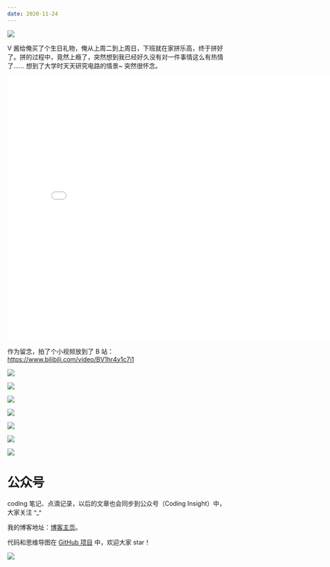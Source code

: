 ```yaml
---
date: 2020-11-24
---
```


[![](https://i1.hdslb.com/bfs/archive/9a32c55b90ac9485d02dc1a50dc1fa94d12b3111.jpg@640w_400h_1c.webp)](https://player.bilibili.com/player.html?aid=755447425&bvid=BV1hr4y1c7i1&cid=258781807&p=1)



V 酱给俺买了个生日礼物，俺从上周二到上周日，下班就在家拼乐高，终于拼好了。拼的过程中，竟然上瘾了，突然想到我已经好久没有对一件事情这么有热情了…… 想到了大学时天天研究电路的情景~ 突然很怀念。

<iframe 
src="//player.bilibili.com/player.html?aid=755447425&bvid=BV1hr4y1c7i1&cid=258781807&p=1"
scrolling="no" 
width="800px" height="600px"
border="0" frameborder="no" framespacing="0" allowfullscreen="true"> 
</iframe>

作为留念，拍了个小视频放到了 B 站：https://www.bilibili.com/video/BV1hr4y1c7i1



![](http://yano.oss-cn-beijing.aliyuncs.com/2020-11-24-WechatIMG105.jpeg)

![](http://yano.oss-cn-beijing.aliyuncs.com/2020-11-24-WechatIMG101.jpeg)

![](http://yano.oss-cn-beijing.aliyuncs.com/2020-11-24-WechatIMG102.jpeg)

![](http://yano.oss-cn-beijing.aliyuncs.com/2020-11-24-WechatIMG103.jpeg)

![](http://yano.oss-cn-beijing.aliyuncs.com/2020-11-24-WechatIMG106.jpeg)

![](http://yano.oss-cn-beijing.aliyuncs.com/2020-11-24-WechatIMG107.jpeg)

![](http://yano.oss-cn-beijing.aliyuncs.com/2020-11-24-WechatIMG104.jpeg)

# 公众号

coding 笔记、点滴记录，以后的文章也会同步到公众号（Coding Insight）中，大家关注 ^_^

我的博客地址：[博客主页](https://yano-nankai.notion.site/yano-nankai/Yano-Space-ff42bde7acd1467eb3ae63dc0d4a9f8c)。

代码和思维导图在 [GitHub 项目](https://github.com/LjyYano/Thinking_in_Java_MindMapping) 中，欢迎大家 star！

![](http://yano.oss-cn-beijing.aliyuncs.com/2019-07-29-qrcode_for_gh_a26ce4572791_258.jpg)
